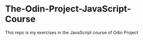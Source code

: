 # The-Odin-Project-JavaScript-Course
This repo is my exercises in the JavaScript course of Odin Project  
